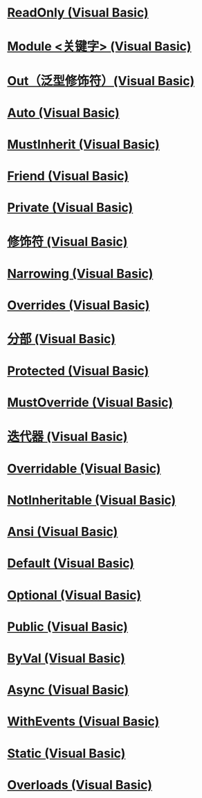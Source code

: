 # [ReadOnly (Visual Basic)](readonly.md)
# [Module <关键字> (Visual Basic)](module-keyword.md)
# [Out（泛型修饰符）(Visual Basic)](out-generic-modifier.md)
# [Auto (Visual Basic)](auto.md)
# [MustInherit (Visual Basic)](mustinherit.md)
# [Friend (Visual Basic)](friend.md)
# [Private (Visual Basic)](private.md)
# [修饰符 (Visual Basic)](index.md)
# [Narrowing (Visual Basic)](narrowing.md)
# [Overrides (Visual Basic)](overrides.md)
# [分部 (Visual Basic)](partial.md)
# [Protected (Visual Basic)](protected.md)
# [MustOverride (Visual Basic)](mustoverride.md)
# [迭代器 (Visual Basic)](iterator.md)
# [Overridable (Visual Basic)](overridable.md)
# [NotInheritable (Visual Basic)](notinheritable.md)
# [Ansi (Visual Basic)](ansi.md)
# [Default (Visual Basic)](default.md)
# [Optional (Visual Basic)](optional.md)
# [Public (Visual Basic)](public.md)
# [ByVal (Visual Basic)](byval.md)
# [Async (Visual Basic)](async.md)
# [WithEvents (Visual Basic)](withevents.md)
# [Static (Visual Basic)](static.md)
# [Overloads (Visual Basic)](overloads.md)
